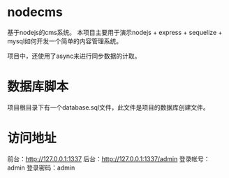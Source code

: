 # nodecms
基于nodejs的cms系统。
本项目主要用于演示nodejs + express + sequelize + mysql如何开发一个简单的内容管理系统。

项目中，还使用了async来进行同步数据的计取。

# 数据库脚本
项目根目录下有一个database.sql文件，此文件是项目的数据库创建文件。

# 访问地址
前台：http://127.0.0.1:1337
后台：http://127.0.0.1:1337/admin
登录帐号：admin
登录密码：admin
